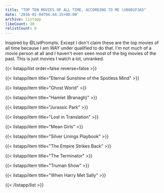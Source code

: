 ```yaml
---
title: "TOP TEN MOVIES OF ALL TIME, ACCORDING TO ME \U0001F3A5"
date: '2016-01-04T04:44:35+00:00'
archive: listapp
likeCount: 30
relistCount: 0
---
```


Inspired by @ListPrompts. Except I don't claim these are the top movies of all time because I am WAY under qualified to do that. I'm not much of a movie person at all and I haven't even seen most of the big movies of the past. This is just movies I watch a lot, unranked.

<!--more-->

{{< listapp/list order=false reverse=false >}}

   {{< listapp/item title="Eternal Sunshine of the Spotless Mind" >}}

   {{< listapp/item title="Ghost World" >}}

   {{< listapp/item title="Hamlet (Branagh)" >}}

   {{< listapp/item title="Jurassic Park" >}}

   {{< listapp/item title="Lost in Translation" >}}

   {{< listapp/item title="Mean Girls" >}}

   {{< listapp/item title="Silver Linings Playbook" >}}

   {{< listapp/item title="The Empire Strikes Back" >}}

   {{< listapp/item title="The Terminator" >}}

   {{< listapp/item title="Truman Show" >}}

   {{< listapp/item title="When Harry Met Sally" >}}

{{< /listapp/list >}}
